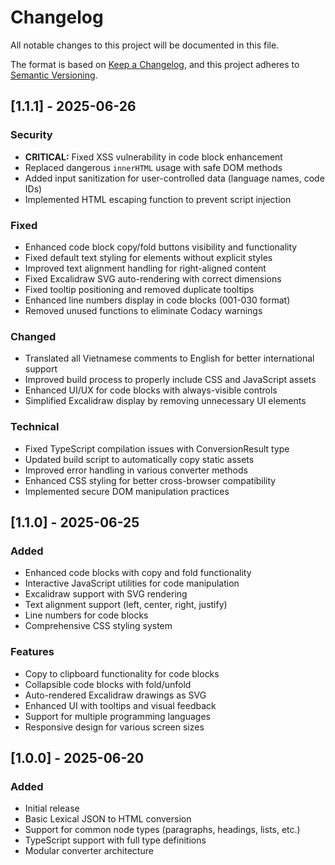 # Changelog

All notable changes to this project will be documented in this file.

The format is based on [Keep a Changelog](https://keepachangelog.com/en/1.0.0/),
and this project adheres to [Semantic Versioning](https://semver.org/spec/v2.0.0.html).


## [1.1.1] - 2025-06-26

### Security
- **CRITICAL:** Fixed XSS vulnerability in code block enhancement
- Replaced dangerous `innerHTML` usage with safe DOM methods
- Added input sanitization for user-controlled data (language names, code IDs)
- Implemented HTML escaping function to prevent script injection

### Fixed
- Enhanced code block copy/fold buttons visibility and functionality
- Fixed default text styling for elements without explicit styles
- Improved text alignment handling for right-aligned content
- Fixed Excalidraw SVG auto-rendering with correct dimensions
- Fixed tooltip positioning and removed duplicate tooltips
- Enhanced line numbers display in code blocks (001-030 format)
- Removed unused functions to eliminate Codacy warnings

### Changed
- Translated all Vietnamese comments to English for better international support
- Improved build process to properly include CSS and JavaScript assets
- Enhanced UI/UX for code blocks with always-visible controls
- Simplified Excalidraw display by removing unnecessary UI elements

### Technical
- Fixed TypeScript compilation issues with ConversionResult type
- Updated build script to automatically copy static assets
- Improved error handling in various converter methods
- Enhanced CSS styling for better cross-browser compatibility
- Implemented secure DOM manipulation practices

## [1.1.0] - 2025-06-25

### Added
- Enhanced code blocks with copy and fold functionality
- Interactive JavaScript utilities for code manipulation
- Excalidraw support with SVG rendering
- Text alignment support (left, center, right, justify)
- Line numbers for code blocks
- Comprehensive CSS styling system

### Features
- Copy to clipboard functionality for code blocks
- Collapsible code blocks with fold/unfold
- Auto-rendered Excalidraw drawings as SVG
- Enhanced UI with tooltips and visual feedback
- Support for multiple programming languages
- Responsive design for various screen sizes

## [1.0.0] - 2025-06-20

### Added
- Initial release
- Basic Lexical JSON to HTML conversion
- Support for common node types (paragraphs, headings, lists, etc.)
- TypeScript support with full type definitions
- Modular converter architecture 
